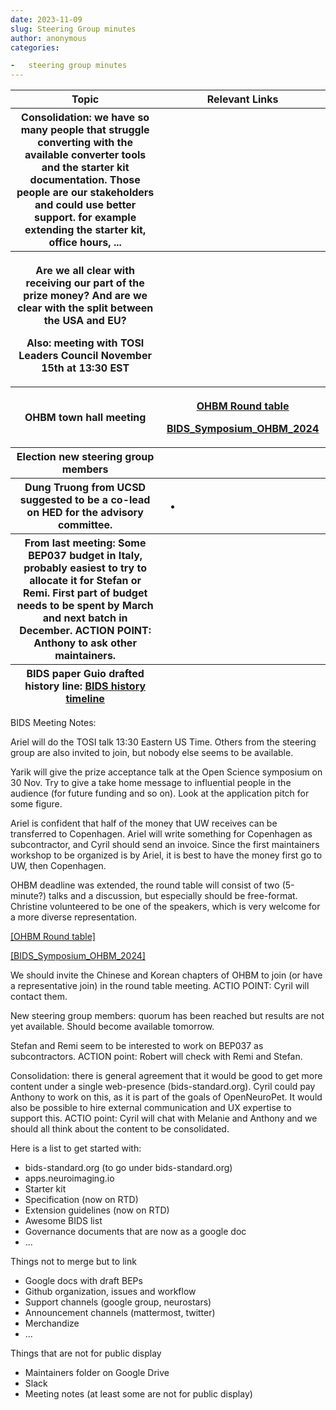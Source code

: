 ```yaml
---
date: 2023-11-09
slug: Steering Group minutes
author: anonymous
categories:

-   steering group minutes
---
```


<!-- more -->

<table>
 <colgroup>
  <col style="width: 47%"/>
  <col style="width: 52%"/>
 </colgroup>
 <thead>
  <tr class="header">
   <th>
    <strong>
     Topic
    </strong>
   </th>
   <th>
    <strong>
     Relevant Links
    </strong>
   </th>
  </tr>
  <tr class="odd">
   <th>
    Consolidation: we have so many people that struggle converting with
the available converter tools and the starter kit documentation. Those
people are our stakeholders and could use better support. for example extending
the starter kit, office hours, ...
   </th>
   <th>
   </th>
  </tr>
  <tr class="header">
   <th>
    <p>
     Are we all clear with receiving our part of the prize money? And
are we clear with the split between the USA and EU?
    </p>
    <p>
     Also: meeting with TOSI Leaders Council November 15th at 13:30
EST
    </p>
   </th>
   <th>
   </th>
  </tr>
  <tr class="odd">
   <th>
    OHBM town hall meeting
   </th>
   <th>
    <p>
     <a href="https://docs.google.com/document/d/1sYXI_uUmkMMZg4OqYRSOCRkb66IZ_qQJbvI-nP3Z024/edit">
      <u>
       OHBM
Round table
      </u>
     </a>
    </p>
    <p>
     <a href="https://docs.google.com/document/d/1Uy58ZP0P6D0VkeqDF4bx2unoxR7kokReugWVG94O8AM/edit?pli=1#heading=h.vapm8s87pxc2">
      <u>
       BIDS_Symposium_OHBM_2024
      </u>
     </a>
    </p>
   </th>
  </tr>
  <tr class="header">
   <th>
    Election new steering group members
   </th>
   <th>
   </th>
  </tr>
  <tr class="odd">
   <th>
    Dung Truong from UCSD suggested to be a co-lead on HED for the
advisory committee.
   </th>
   <th>
    <ul>
     <li>
     </li>
    </ul>
   </th>
  </tr>
  <tr class="header">
   <th>
    From last meeting: Some BEP037 budget in Italy, probably easiest to
try to allocate it for Stefan or Remi. First part of budget needs to be
spent by March and next batch in December. ACTION POINT: Anthony to ask
other maintainers.
   </th>
   <th>
   </th>
  </tr>
  <tr class="odd">
   <th>
    BIDS paper Guio drafted history line:
    <a href="https://docs.google.com/presentation/d/1rY-ByN45tWVxV6gpAz541cPvLXwL4itbu8Pwu_V4qtw/edit#slide=id.p">
     <u>
      BIDS
history timeline
     </u>
    </a>
   </th>
   <th>
   </th>
  </tr>
 </thead>
 <tbody>
 </tbody>
</table>

BIDS Meeting Notes:

Ariel will do the TOSI talk 13:30 Eastern US Time. Others from the
steering group are also invited to join, but nobody else seems to be
available.

Yarik will give the prize acceptance talk at the Open Science symposium
on 30 Nov. Try to give a take home message to influential people in the
audience (for future funding and so on). Look at the application pitch for
some figure.

Ariel is confident that half of the money that UW receives can be
transferred to Copenhagen. Ariel will write something for Copenhagen as
subcontractor, and Cyril should send an invoice. Since the first
maintainers workshop to be organized is by Ariel, it is best to have the
money first go to UW, then Copenhagen.

OHBM deadline was extended, the round table will consist of two
(5-minute?) talks and a discussion, but especially should be
free-format. Christine volunteered to be one of the speakers, which is
very welcome for a more diverse representation.

[[OHBM Round
table]](https://docs.google.com/document/d/1sYXI_uUmkMMZg4OqYRSOCRkb66IZ_qQJbvI-nP3Z024/edit)

[[BIDS_Symposium_OHBM_2024]](https://docs.google.com/document/d/1Uy58ZP0P6D0VkeqDF4bx2unoxR7kokReugWVG94O8AM/edit?pli=1#heading=h.vapm8s87pxc2)

We should invite the Chinese and Korean chapters of OHBM to join (or
have a representative join) in the round table meeting. ACTIO POINT:
Cyril will contact them.

New steering group members: quorum has been reached but results are not
yet available. Should become available tomorrow.

Stefan and Remi seem to be interested to work on BEP037 as
subcontractors. ACTION point: Robert will check with Remi and Stefan.

Consolidation: there is general agreement that it would be good to get
more content under a single web-presence (bids-standard.org). Cyril
could pay Anthony to work on this, as it is part of the goals of
OpenNeuroPet. It would also be possible to hire external communication
and UX expertise to support this. ACTIO point: Cyril will chat with
Melanie and Anthony and we should all think about the content to be
consolidated.

Here is a list to get started with:

-   bids-standard.org (to go under bids-standard.org)
-   apps.neuroimaging.io
-   Starter kit
-   Specification (now on RTD)
-   Extension guidelines (now on RTD)
-   Awesome BIDS list
-   Governance documents that are now as a google doc
-   ...

Things not to merge but to link

-   Google docs with draft BEPs
-   Github organization, issues and workflow
-   Support channels (google group, neurostars)
-   Announcement channels (mattermost, twitter)
-   Merchandize
-   ...

Things that are not for public display

-   Maintainers folder on Google Drive
-   Slack
-   Meeting notes (at least some are not for public display)
